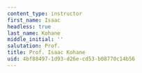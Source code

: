 ```yaml
---
content_type: instructor
first_name: Isaac
headless: true
last_name: Kohane
middle_initial: ''
salutation: Prof.
title: Prof. Isaac Kohane
uid: 4bf88497-1d93-d26e-cd53-b08770c14b56
---
```

